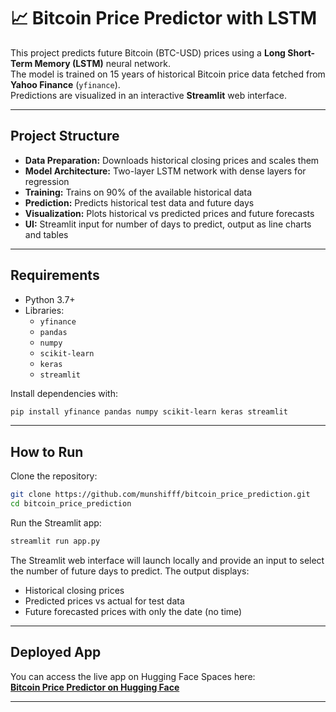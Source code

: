 # 📈 Bitcoin Price Predictor with LSTM

This project predicts future Bitcoin (BTC-USD) prices using a **Long Short-Term Memory (LSTM)** neural network.  
The model is trained on 15 years of historical Bitcoin price data fetched from **Yahoo Finance** (`yfinance`).  
Predictions are visualized in an interactive **Streamlit** web interface.

---

## Project Structure

- **Data Preparation:** Downloads historical closing prices and scales them
- **Model Architecture:** Two-layer LSTM network with dense layers for regression
- **Training:** Trains on 90% of the available historical data
- **Prediction:** Predicts historical test data and future days
- **Visualization:** Plots historical vs predicted prices and future forecasts
- **UI:** Streamlit input for number of days to predict, output as line charts and tables

---

## Requirements

- Python 3.7+
- Libraries:
  - `yfinance`
  - `pandas`
  - `numpy`
  - `scikit-learn`
  - `keras`
  - `streamlit`

Install dependencies with:

```bash
pip install yfinance pandas numpy scikit-learn keras streamlit
```

---

## How to Run

Clone the repository:

```bash
git clone https://github.com/munshifff/bitcoin_price_prediction.git
cd bitcoin_price_prediction
```

Run the Streamlit app:

```bash
streamlit run app.py
```

The Streamlit web interface will launch locally and provide an input to select the number of future days to predict. The output displays:

- Historical closing prices
- Predicted prices vs actual for test data
- Future forecasted prices with only the date (no time)

---

## Deployed App

You can access the live app on Hugging Face Spaces here:  
**[Bitcoin Price Predictor on Hugging Face](https://huggingface.co/spaces/Munshifff/bitcoin-price-prediction-lstm)**  

---

